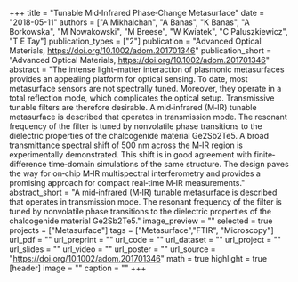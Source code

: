 +++
title = "Tunable Mid‐Infrared Phase‐Change Metasurface"
date = "2018-05-11"
authors = ["A Mikhalchan", "A Banas", "K Banas", "A Borkowska", "M Nowakowski", "M Breese", "W Kwiatek", "C Paluszkiewicz", "T E Tay"]
publication_types = ["2"]
publication = "Advanced Optical Materials, https://doi.org/10.1002/adom.201701346"
publication_short = "Advanced Optical Materials, https://doi.org/10.1002/adom.201701346"
abstract = "The intense light–matter interaction of plasmonic metasurfaces provides an appealing platform for optical sensing. To date, most metasurface sensors are not spectrally tuned. Moreover, they operate in a total reflection mode, which complicates the optical setup. Transmissive tunable filters are therefore desirable. A mid‐infrared (M‐IR) tunable metasurface is described that operates in transmission mode. The resonant frequency of the filter is tuned by nonvolatile phase transitions to the dielectric properties of the chalcogenide material Ge2Sb2Te5. A broad transmittance spectral shift of 500 nm across the M‐IR region is experimentally demonstrated. This shift is in good agreement with finite‐difference time‐domain simulations of the same structure. The design paves the way for on‐chip M‐IR multispectral interferometry and provides a promising approach for compact real‐time M‐IR measurements."
abstract_short = "A mid‐infrared (M‐IR) tunable metasurface is described that operates in transmission mode. The resonant frequency of the filter is tuned by nonvolatile phase transitions to the dielectric properties of the chalcogenide material Ge2Sb2Te5."
image_preview = ""
selected = true
projects = ["Metasurface"]
tags = ["Metasurface","FTIR", "Microscopy"]
url_pdf = ""
url_preprint = ""
url_code = ""
url_dataset = ""
url_project = ""
url_slides = ""
url_video = ""
url_poster = ""
url_source = "https://doi.org/10.1002/adom.201701346"
math = true
highlight = true
[header]
image = ""
caption = ""
+++
